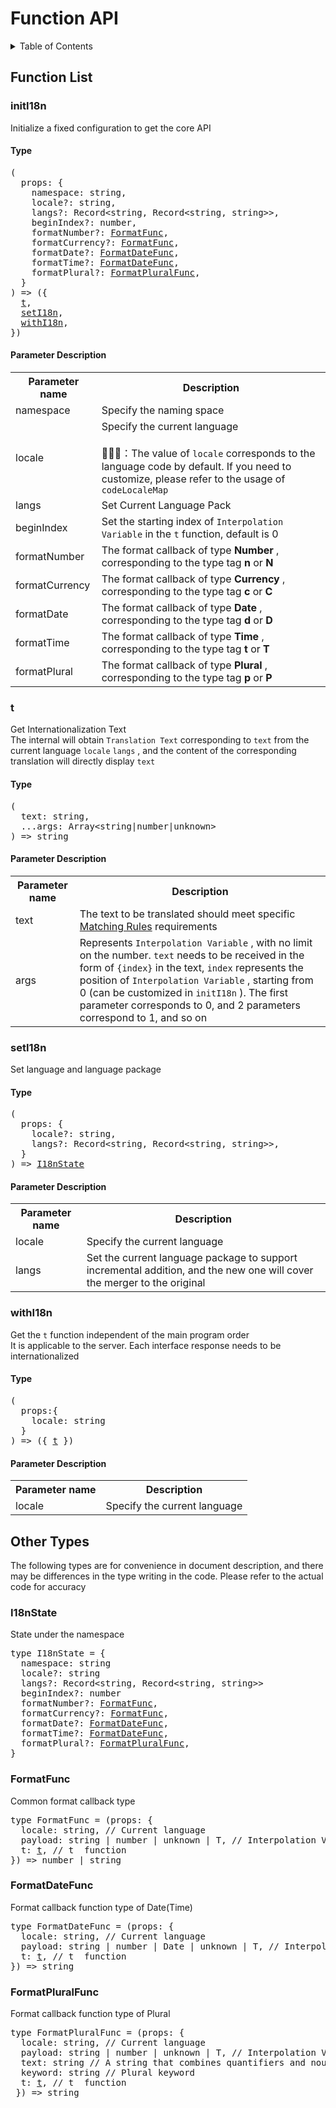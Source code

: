 
# Function API

<details >
  <summary>Table of Contents</summary>

  &emsp;&emsp;[Function List](#function-list)<br/>
  &emsp;&emsp;&emsp;&emsp;[initI18n](#initi18n)<br/>
  &emsp;&emsp;&emsp;&emsp;&emsp;&emsp;[Type](#initi18n-type)<br/>
  &emsp;&emsp;&emsp;&emsp;&emsp;&emsp;[Parameter Description](#initi18n-parameter-description)<br/>
  &emsp;&emsp;&emsp;&emsp;[t](#t)<br/>
  &emsp;&emsp;&emsp;&emsp;&emsp;&emsp;[Type](#t-type)<br/>
  &emsp;&emsp;&emsp;&emsp;&emsp;&emsp;[Parameter Description](#t-parameter-description)<br/>
  &emsp;&emsp;&emsp;&emsp;[setI18n](#seti18n)<br/>
  &emsp;&emsp;&emsp;&emsp;&emsp;&emsp;[Type](#seti18n-type)<br/>
  &emsp;&emsp;&emsp;&emsp;&emsp;&emsp;[Parameter Description](#seti18n-parameter-description)<br/>
  &emsp;&emsp;&emsp;&emsp;[withI18n](#withi18n)<br/>
  &emsp;&emsp;&emsp;&emsp;&emsp;&emsp;[Type](#withi18n-type)<br/>
  &emsp;&emsp;&emsp;&emsp;&emsp;&emsp;[Parameter Description](#withi18n-parameter-description)<br/>
  &emsp;&emsp;[Other Types](#other-types)<br/>
  &emsp;&emsp;&emsp;&emsp;[I18nState](#i18nstate)<br/>
  &emsp;&emsp;&emsp;&emsp;[FormatFunc](#formatfunc)<br/>
  &emsp;&emsp;&emsp;&emsp;[FormatDateFunc](#formatdatefunc)<br/>
  &emsp;&emsp;&emsp;&emsp;[FormatPluralFunc](#formatpluralfunc)<br/>

</details>

## Function List

### initI18n
Initialize a fixed configuration to get the core API
<h4 id="initi18n-type">Type</h4>
<pre>
(
  props: {
    namespace: string,
    locale?: string,
    langs?: Record&lt;string, Record&lt;string, string&gt;&gt;,
    beginIndex?: number,
    formatNumber?: <a href="#formatfunc">FormatFunc</a>,
    formatCurrency?: <a href="#formatfunc">FormatFunc</a>,
    formatDate?: <a href="#formatdatefunc">FormatDateFunc</a>,
    formatTime?: <a href="#formatdatefunc">FormatDateFunc</a>,
    formatPlural?: <a href="#formatpluralfunc">FormatPluralFunc</a>,
  }
) => ({
  <a href="#t">t</a>,
  <a href="#seti18n">setI18n</a>,
  <a href="#withi18n">withI18n</a>,
})
</pre>

<h4 id="initi18n-parameter-description">Parameter Description</h4>
<table>
  <tr>
    <th>Parameter name</th>
    <th>Description</th>
  </tr>
  <tr>
    <tr>
      <td>namespace</td>
      <td>Specify the naming space</td>
    </tr>
    <tr>
      <td>locale</td>
      <td>
        Specify the current language<br /><br />📢📢📢：The value of  <code>locale</code>  corresponds to the language code by default. If you need to customize, please refer to the usage of  <code>codeLocaleMap</code> 
      </td>
    </tr>
    <tr>
      <td>langs</td>
      <td>Set Current Language Pack</td>
    </tr>
    <tr>
      <td>beginIndex</td>
      <td>
        Set the starting index of  <code>Interpolation Variable</code>  in the  <code>t</code>  function, default is 0
      </td>
    </tr>
    <tr>
      <td>formatNumber</td>
      <td>
        The format callback of type <b> Number </b>, corresponding to the type tag <b> n </b>or<b> N </b>
      </td>
    </tr>
    <tr>
      <td>formatCurrency</td>
      <td>
        The format callback of type <b> Currency </b>, corresponding to the type tag <b> c </b>or<b> C </b>
      </td>
    </tr>
    <tr>
      <td>formatDate</td>
      <td>
        The format callback of type <b> Date </b>, corresponding to the type tag <b> d </b>or<b> D </b>
      </td>
    </tr>
    <tr>
      <td>formatTime</td>
      <td>
        The format callback of type <b> Time </b>, corresponding to the type tag <b> t </b>or<b> T </b>
      </td>
    </tr>
    <tr>
      <td>formatPlural</td>
      <td>
        The format callback of type <b> Plural </b>, corresponding to the type tag <b> p </b>or<b> P </b>
      </td>
    </tr>
  </tr>
</table>

### t
Get Internationalization Text<br />The internal will obtain  `Translation Text`  corresponding to  <code>text</code>  from the current language  <code>locale</code>   <code>langs</code> , and the content of the corresponding translation will directly display  <code>text</code> 
<h4 id="t-type">Type</h4>
<pre>
(
  text: string,
  ...args: Array&lt;string|number|unknown&gt;
) =&gt; string
</pre>

<h4 id="t-parameter-description">Parameter Description</h4>
<table>
  <tr>
    <th>Parameter name</th>
    <th>Description</th>
  </tr>
  <tr>
    <tr>
      <td>text</td>
      <td>
        The text to be translated should meet specific  <a href="https://github.com/i18n-pro/core/blob/v2.0.0/docs/dist/MATCH_RULE.md">Matching Rules</a>  requirements
      </td>
    </tr>
    <tr>
      <td>args</td>
      <td>
        Represents  <code>Interpolation Variable</code> , with no limit on the number.  <code>text</code>  needs to be received in the form of  <code>{index}</code>  in the text,  <code>index</code>  represents the position of  <code>Interpolation Variable</code> , starting from 0 (can be customized in  <code>initI18n</code> ). The first parameter corresponds to 0, and 2 parameters correspond to 1, and so on
      </td>
    </tr>
  </tr>
</table>

### setI18n
Set language and language package
<h4 id="seti18n-type">Type</h4>
<pre>
(
  props: {
    locale?: string,
    langs?: Record&lt;string, Record&lt;string, string&gt;&gt;,
  }
) => <a href="#i18nstate">I18nState</a>
</pre>

<h4 id="seti18n-parameter-description">Parameter Description</h4>
<table>
  <tr>
    <th>Parameter name</th>
    <th>Description</th>
  </tr>
  <tr>
    <tr>
      <td>locale</td>
      <td>Specify the current language</td>
    </tr>
    <tr>
      <td>langs</td>
      <td>Set the current language package to support incremental addition, and the new one will cover the merger to the original</td>
    </tr>
  </tr>
</table>

### withI18n
Get the  <code>t</code>  function independent of the main program order<br />It is applicable to the server. Each interface response needs to be internationalized
<h4 id="withi18n-type">Type</h4>
<pre>
(
  props:{
    locale: string
  }
) => ({ <a href="#t">t</a> })
</pre>

<h4 id="withi18n-parameter-description">Parameter Description</h4>
<table>
  <tr>
    <th>Parameter name</th>
    <th>Description</th>
  </tr>
  <tr>
    <tr>
      <td>locale</td>
      <td>Specify the current language</td>
    </tr>
  </tr>
</table>


## Other Types
The following types are for convenience in document description, and there may be differences in the type writing in the code. Please refer to the actual code for accuracy
### I18nState
State under the namespace
<pre>
type I18nState = {
  namespace: string
  locale?: string
  langs?: Record&lt;string, Record&lt;string, string&gt;&gt;
  beginIndex?: number
  formatNumber?: <a href="#formatfunc">FormatFunc</a>,
  formatCurrency?: <a href="#formatfunc">FormatFunc</a>,
  formatDate?: <a href="#formatdatefunc">FormatDateFunc</a>,
  formatTime?: <a href="#formatdatefunc">FormatDateFunc</a>,
  formatPlural?: <a href="#formatpluralfunc">FormatPluralFunc</a>,
}
</pre>

### FormatFunc
Common format callback type
<pre>
type FormatFunc = <T>(props: {
  locale: string, // Current language
  payload: string | number | unknown | T, // Interpolation Variable
  t: <a href="#t">t</a>, // t  function
}) => number | string
</pre>

### FormatDateFunc
Format callback function type of Date(Time)
<pre>
type FormatDateFunc = <T>(props: {
  locale: string, // Current language
  payload: string | number | Date | unknown | T, // Interpolation Variable
  t: <a href="#t">t</a>, // t  function
}) => string
</pre>

### FormatPluralFunc
Format callback function type of Plural
<pre>
type FormatPluralFunc = <T>(props: {
  locale: string, // Current language
  payload: string | number | unknown | T, // Interpolation Variable
  text: string // A string that combines quantifiers and nouns by default. Languages that do not require plural processing can return this property directly
  keyword: string // Plural keyword
  t: <a href="#t">t</a>, // t  function
 }) => string
</pre>
